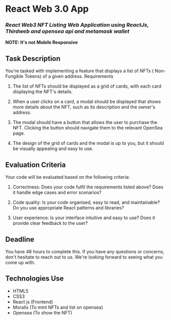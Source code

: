 # React Web 3.0 App

### _React Web3 NFT Listing Web Application using ReactJs, Thirdweb and opensea api and metamask wallet_

**NOTE: It's not Mobile Responsive**

## Task Description

You're tasked with implementing a feature that displays a list of NFTs ( Non-Fungible
Tokens) of a given address.
Requirements

1. The list of NFTs should be displayed as a grid of cards, with each card displaying the NFT's details.

2. When a user clicks on a card, a modal should be displayed that shows more details about the NFT, such as its description and the owner's address.

3. The modal should have a button that allows the user to purchase the NFT. Clicking the button should navigate them to the relevant OpenSea page.

4. The design of the grid of cards and the modal is up to you, but it should be visually appealing and easy to use.

## Evaluation Criteria

Your code will be evaluated based on the following criteria:

1. Correctness: Does your code fulfil the requirements listed above? Does it handle edge cases and error scenarios?

2. Code quality: Is your code organised, easy to read, and maintainable? Do you use appropriate React patterns and libraries?

3. User experience: Is your interface intuitive and easy to use? Does it provide clear feedback to the user?

## Deadline

You have 48 hours to complete this.
If you have any questions or concerns, don't hesitate to reach out to us. We're looking
forward to seeing what you come up with.

## Technologies Use

- HTML5
- CSS3
- React js (Frontend)
- Moralis (To mint NFTs and list on opensea)
- Opensea (To show the NFT)
